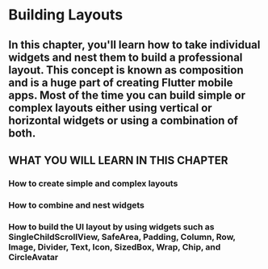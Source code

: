 # Building Layouts

## In this chapter, you'll learn how to take individual widgets and nest them to build a professional layout. This concept is known as composition and is a huge part of creating Flutter mobile apps. Most of the time you can build simple or complex layouts either using vertical or horizontal widgets or using a combination of both.

## WHAT YOU WILL LEARN IN THIS CHAPTER

### How to create simple and complex layouts
### How to combine and nest widgets
### How to build the UI layout by using widgets such as SingleChildScrollView, SafeArea, Padding, Column, Row, Image, Divider, Text, Icon, SizedBox, Wrap, Chip, and CircleAvatar
